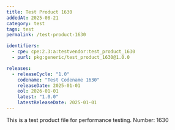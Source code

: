 ```yaml
---
title: Test Product 1630
addedAt: 2025-08-21
category: test
tags: test
permalink: /test-product-1630

identifiers:
  - cpe: cpe:2.3:a:testvendor:test_product_1630
  - purl: pkg:generic/test_product_1630@1.0.0

releases:
  - releaseCycle: "1.0"
    codename: "Test Codename 1630"
    releaseDate: 2025-01-01
    eol: 2026-01-01
    latest: "1.0.0"
    latestReleaseDate: 2025-01-01
---
```


This is a test product file for performance testing. Number: 1630
